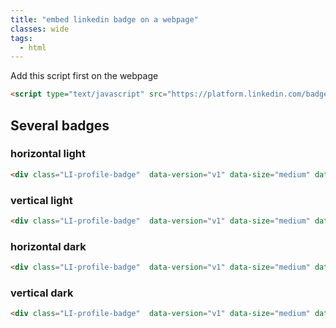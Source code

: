 ```yaml
---
title: "embed linkedin badge on a webpage"
classes: wide
tags:
  - html
---
```


<script type="text/javascript" src="https://platform.linkedin.com/badges/js/profile.js" async defer></script>
Add this script first on the webpage

``` html
<script type="text/javascript" src="https://platform.linkedin.com/badges/js/profile.js" async defer></script>
```

## Several badges
### horizontal light
```html
<div class="LI-profile-badge"  data-version="v1" data-size="medium" data-locale="fr_FR" data-type="horizontal" data-theme="light" data-vanity="christophe-tav"><a class="LI-simple-link" href='https://ca.linkedin.com/in/christophe-tav?trk=profile-badge'></a></div>
```
<div class="LI-profile-badge"  data-version="v1" data-size="medium" data-locale="fr_FR" data-type="horizontal" data-theme="light" data-vanity="christophe-tav"><a class="LI-simple-link" href='https://ca.linkedin.com/in/christophe-tav?trk=profile-badge'></a></div>

### vertical light
```html
<div class="LI-profile-badge"  data-version="v1" data-size="medium" data-locale="fr_FR" data-type="vertical" data-theme="light" data-vanity="christophe-tav"><a class="LI-simple-link" href='https://ca.linkedin.com/in/christophe-tav?trk=profile-badge'></a></div>
```
<div class="LI-profile-badge"  data-version="v1" data-size="medium" data-locale="fr_FR" data-type="vertical" data-theme="light" data-vanity="christophe-tav"><a class="LI-simple-link" href='https://ca.linkedin.com/in/christophe-tav?trk=profile-badge'></a></div>

### horizontal dark
```html
<div class="LI-profile-badge"  data-version="v1" data-size="medium" data-locale="fr_FR" data-type="horizontal" data-theme="dark" data-vanity="christophe-tav"><a class="LI-simple-link" href='https://ca.linkedin.com/in/christophe-tav?trk=profile-badge'></a></div>
```
<div class="LI-profile-badge"  data-version="v1" data-size="medium" data-locale="fr_FR" data-type="horizontal" data-theme="dark" data-vanity="christophe-tav"><a class="LI-simple-link" href='https://ca.linkedin.com/in/christophe-tav?trk=profile-badge'></a></div>

### vertical dark
```html
<div class="LI-profile-badge"  data-version="v1" data-size="medium" data-locale="fr_FR" data-type="vertical" data-theme="dark" data-vanity="christophe-tav"><a class="LI-simple-link" href='https://ca.linkedin.com/in/christophe-tav?trk=profile-badge'></a></div>
```
<div class="LI-profile-badge"  data-version="v1" data-size="medium" data-locale="fr_FR" data-type="vertical" data-theme="dark" data-vanity="christophe-tav"><a class="LI-simple-link" href='https://ca.linkedin.com/in/christophe-tav?trk=profile-badge'></a></div>